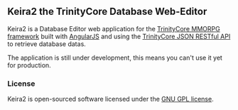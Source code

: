 ## Keira2 the TrinityCore Database Web-Editor

Keira2 is a Database Editor web application for the [TrinityCore MMORPG framework](https://github.com/TrinityCore/TrinityCore) built with [AngularJS](https://angularjs.org/) and using the [TrinityCore JSON RESTful API](https://github.com/ShinDarth/TC-JSON-API/) to retrieve database datas.

The application is still under development, this means you can't use it yet for production.

### License

Keira2 is open-sourced software licensed under the [GNU GPL license](https://github.com/Helias/Keira2/blob/master/LICENSE).
